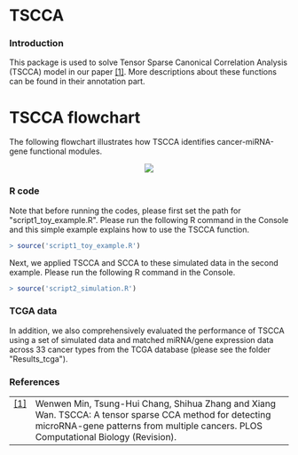 # TSCCA

### Introduction

This package is used to solve Tensor Sparse Canonical Correlation Analysis (TSCCA) model in our paper <a class="footnote-reference" href="#id2" id="id1">[1]</a>. 
More descriptions about these functions can be found in their annotation part. 

# TSCCA flowchart
The following flowchart illustrates how TSCCA identifies cancer-miRNA-gene functional modules. 
<p align="center"> 
<img src="https://github.com/wenwenmin/TSCCA/blob/master/Figures/Fig1_TSCCA.png">
</p>

### R code
Note that before running the codes, please first set the path for "script1_toy_example.R".
Please run the following R command in the Console and this simple example explains how to use the TSCCA function. 

``` r
> source('script1_toy_example.R') 
```

Next, we applied TSCCA and SCCA to these simulated data in the second example. Please run the following R command in the Console.
``` r
> source('script2_simulation.R') 
```

### TCGA data 
In addition, we also comprehensively evaluated the performance of TSCCA using a set of simulated data and matched miRNA/gene expression data across 33 cancer types from the TCGA database (please see the folder "Results_tcga").

### References
<table class="docutils footnote" frame="void" id="id2" rules="none">
<colgroup><col class="label" /><col /></colgroup>
<tbody valign="top">
<tr><td class="label"><a class="fn-backref" href="#id2">[1]</a></td><td> 
Wenwen Min, Tsung-Hui Chang, Shihua Zhang and Xiang Wan. TSCCA: A tensor sparse CCA method for detecting microRNA-gene patterns from multiple cancers. PLOS Computational Biology (Revision). 
</td></tr>
</tbody>
</table>
